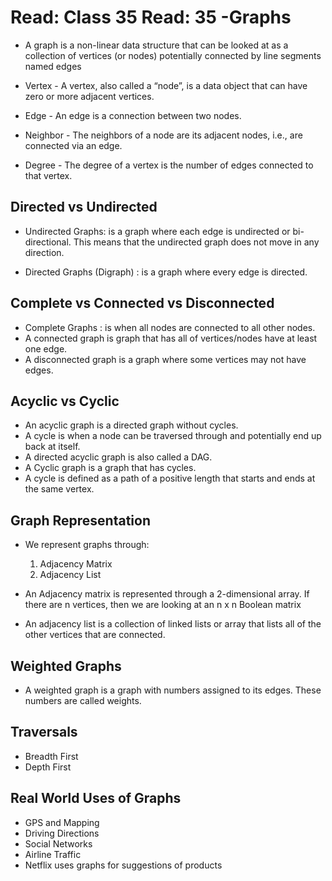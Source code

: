 # Read: Class 35 Read: 35 -Graphs

* A graph is a non-linear data structure that can be looked at as a collection of vertices (or nodes) potentially connected by line segments named edges

* Vertex - A vertex, also called a “node”, is a data object that can have zero or more adjacent vertices.
* Edge - An edge is a connection between two nodes.
* Neighbor - The neighbors of a node are its adjacent nodes, i.e., are connected via an edge.
* Degree - The degree of a vertex is the number of edges connected to that vertex.

## Directed vs Undirected

* Undirected Graphs: is a graph where each edge is undirected or bi-directional. This means that the undirected graph does not move in any direction.

* Directed Graphs (Digraph) : is a graph where every edge is directed.

## Complete vs Connected vs Disconnected

* Complete Graphs : is when all nodes are connected to all other nodes.
* A connected graph is graph that has all of vertices/nodes have at least one edge.
* A disconnected graph is a graph where some vertices may not have edges.

## Acyclic vs Cyclic

* An acyclic graph is a directed graph without cycles.
* A cycle is when a node can be traversed through and potentially end up back at itself.
* A directed acyclic graph is also called a DAG. 
* A Cyclic graph is a graph that has cycles.
* A cycle is defined as a path of a positive length that starts and ends at the same vertex.


## Graph Representation

* We represent graphs through:
    1. Adjacency Matrix
    2. Adjacency List

* An Adjacency matrix is represented through a 2-dimensional array. If there are n vertices, then we are looking at an n x n Boolean matrix
* An adjacency list is a collection of linked lists or array that lists all of the other vertices that are connected.


## Weighted Graphs

* A weighted graph is a graph with numbers assigned to its edges. These numbers are called weights.

## Traversals

* Breadth First
* Depth First

## Real World Uses of Graphs

* GPS and Mapping
* Driving Directions
* Social Networks
* Airline Traffic
* Netflix uses graphs for suggestions of products